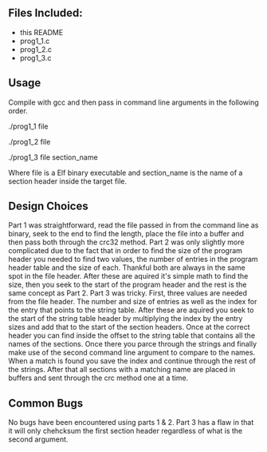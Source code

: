 ## **Files Included:**

* this README
* prog1_1.c 
* prog1_2.c 
* prog1_3.c

## **Usage**

Compile with gcc and then pass in command line arguments in the following order.

./prog1_1 file

./prog1_2 file

./prog1_3 file section_name

Where file is a Elf binary executable and section_name is the name of a section header 
inside the target file. 

## **Design Choices**

Part 1 was straightforward, read the file passed in from the command line as binary, seek to the end to find 
the length, place the file into a buffer and then pass both through the crc32 
method. Part 2 was only slightly more complicated due to the fact that in order 
to find the size of the program header you needed to find two values, the number 
of entries in the program header table and the size of each. Thankful both are always
in the same spot in the file header. After these are aquired it's simple math to find the 
size, then you seek to the start of the program header and the rest is the same concept as
Part 2. Part 3 was tricky. First, three values are needed from the file header. The number and size of entries
as well as the index for the entry that points to the string table. After these are aquired you 
seek to the start of the string table header by multiplying the index by the entry sizes and add that to 
the start of the section headers. Once at the correct header you can find inside the offset to 
the string table that contains all the names of the sections. Once there you parce through the 
strings and finally make use of the second command line argument to compare to the names.
When a match is found you save the index and continue through the rest of the strings. After that 
all sections with a matching name are placed in buffers and sent through the crc method one at a time.

## **Common Bugs**

No bugs have been encountered using parts 1 & 2. Part 3 has a flaw in that it will 
only chehcksum the first section header regardless of what is the second argument. 
